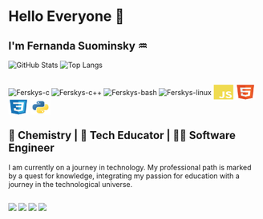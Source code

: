 # Hello Everyone 🐧

## I'm Fernanda Suominsky ♒

![GitHub Stats](https://github-readme-stats.vercel.app/api?username=Ferskys&show_icons=true&locale=en&theme=cobalt&rank_icon=github)
![Top Langs](https://github-readme-stats.vercel.app/api/top-langs/?username=Ferskys&layout=compact&theme=cobalt)

<div style="display: inline_block"><br>
  <img align="center" alt="Ferskys-c" height="30" width="40" src="https://cdn.jsdelivr.net/gh/devicons/devicon@latest/icons/c/c-original.svg" />
  <img align="center" alt="Ferskys-c++" height="30" width="40" src="https://cdn.jsdelivr.net/gh/devicons/devicon@latest/icons/cplusplus/cplusplus-original.svg" />
  <img align="center" alt="Ferskys-bash" height="30" width="40" src="https://cdn.jsdelivr.net/gh/devicons/devicon@latest/icons/bash/bash-original.svg" />
  <img align="center" alt="Ferskys-linux" height="30" width="40" src="https://cdn.jsdelivr.net/gh/devicons/devicon@latest/icons/linux/linux-original.svg" />      
  <img align="center" alt="Ferskys-Js" height="30" width="40" src="https://raw.githubusercontent.com/devicons/devicon/master/icons/javascript/javascript-plain.svg">
  <img align="center" alt="Ferskys-HTML" height="30" width="40" src="https://raw.githubusercontent.com/devicons/devicon/master/icons/html5/html5-original.svg">
  <img align="center" alt="Ferskys-CSS" height="30" width="40" src="https://raw.githubusercontent.com/devicons/devicon/master/icons/css3/css3-original.svg">
  <img align="center" alt="Ferskys-Python" height="30" width="40" src="https://raw.githubusercontent.com/devicons/devicon/master/icons/python/python-original.svg">
</div>

## 🔬 Chemistry | 🤖 Tech Educator | 👩‍💻 Software Engineer

I am currently on a journey in technology. My professional path is marked by a quest for knowledge, integrating my passion for education with a journey in the technological universe.

  ##
 
<div>
  <a href="https://instagram.com/fer_skys" target="_blank"><img src="https://img.shields.io/badge/-Instagram-%23E4405F?style=for-the-badge&logo=instagram&logoColor=white" target="_blank"></a>
  <a href="https://discord.gg/ferskys" target="_blank"><img src="https://img.shields.io/badge/Discord-7289DA?style=for-the-badge&logo=discord&logoColor=white" target="_blank"></a> 
  <a href = "mailto:fer2580sky@gmail.com"><img src="https://img.shields.io/badge/-Gmail-%23333?style=for-the-badge&logo=gmail&logoColor=white" target="_blank"></a>
  <a href="https://www.linkedin.com/in/fernandasuominsky" target="_blank"><img src="https://img.shields.io/badge/-LinkedIn-%230077B5?style=for-the-badge&logo=linkedin&logoColor=white" target="_blank"></a> 
</div>
